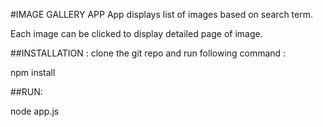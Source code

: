 #IMAGE GALLERY APP
App displays list of images based on search term.

Each image can be clicked to display detailed page of image.

##INSTALLATION :
clone the git repo and run following command :

npm install

##RUN:

node app.js
